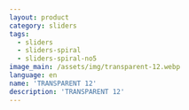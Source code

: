 ```yaml
---
layout: product
category: sliders
tags:
  - sliders
  - sliders-spiral
  - sliders-spiral-no5
image_main: /assets/img/transparent-12.webp
language: en
name: 'TRANSPARENT 12'
description: 'TRANSPARENT 12'
---
```


